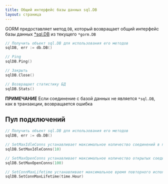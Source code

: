 ```yaml
---
title: Общий интерфейс базы данных sql.DB
layout: страница
---
```


GORM предоставляет метод `DB`, который возвращает общий интерфейс базы данных [\*sql.DB](https://pkg.go.dev/database/sql#DB) из текущего `*gorm.DB`

```go
// Получить объект sql.DB для использования его методов
sqlDB, err := db.DB()

// Ping
sqlDB.Ping()

// Закрыть
sqlDB.Close()

// Возвращает статистику БД
sqlDB.Stats()
```

**ПРИМЕЧАНИЕ** Если соединение с базой данных не является `*sql.DB`, как в транзакции, возвращается ошибка

## Пул подключений

```go
// Получить объект sql.DB для использования его методов
sqlDB, err := db.DB()

// SetMaxIdleConns устанавливает максимальное количество соединений в пуле бездействия.
sqlDB.SetMaxIdleConns(10)

// SetMaxOpenConns устанавливает максимальное количество открытых соединений с БД.
sqlDB.SetMaxOpenConns(100)

// SetConnMaxLifetime устанавливает максимальное время повторного использования соединения.
sqlDB.SetConnMaxLifetime(time.Hour)
```
